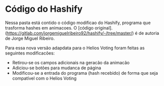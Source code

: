 # Código do Hashify

Nessa pasta está contido o código modificao do Hashify, programa que trasforma hashes em animacoes. O [código original].(https://gitlab.com/jorgemiguelribeiro92/hashify/-/tree/master/) é de autoria de Jorge Miguel Ribeiro.

Para essa nova versão adapdata para o Helios Voting foram feitas as seguintes modificacões:
* Retirou-se os campos adicionais na geracão da animacão
* Adiciou-se botões para mudanca de página
* Modificou-se a entrada do programa (hash recebido) de forma que seja compatível com o Helios Voting
